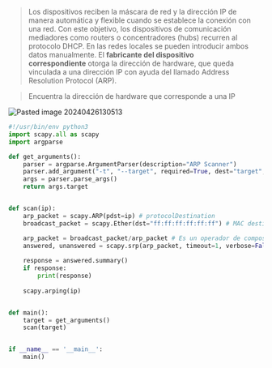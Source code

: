 > Los dispositivos reciben la máscara de red y la dirección IP de manera automática y flexible cuando se establece la conexión con una red. Con este objetivo, los dispositivos de comunicación mediadores como routers o concentradores (hubs) recurren al protocolo DHCP. En las redes locales se pueden introducir ambos datos manualmente. El **fabricante del dispositivo correspondiente** otorga la dirección de hardware, que queda vinculada a una dirección IP con ayuda del llamado Address Resolution Protocol (ARP).

> Encuentra la dirección de hardware que corresponde a una IP

![Pasted image 20240426130513](https://github.com/Frib1t/Python_Ofensivo/assets/102589078/fa56c474-703e-4457-b70e-8ce553d464e1)


```python
#!/usr/bin/env python3
import scapy.all as scapy
import argparse

def get_arguments():
	parser = argparse.ArgumentParser(description="ARP Scanner")
	parser.add_argument("-t", "--target", required=True, dest="target", help="Host / IP Range to Scan")
	args = parser.parse_args()
	return args.target


def scan(ip):
	arp_packet = scapy.ARP(pdst=ip) # protocolDestination
	broadcast_packet = scapy.Ether(dst="ff:ff:ff:ff:ff:ff") # MAC destination

	arp_packet = broadcast_packet/arp_packet # Es un operador de composicion para unir protocolos de paquetes
	answered, unanswered = scapy.srp(arp_packet, timeout=1, verbose=False)
	
	response = answered.summary()
	if response:
		print(response)
		
	scapy.arping(ip)


def main():
	target = get_arguments()
	scan(target)


if __name__ == '__main__':
	main()

```

